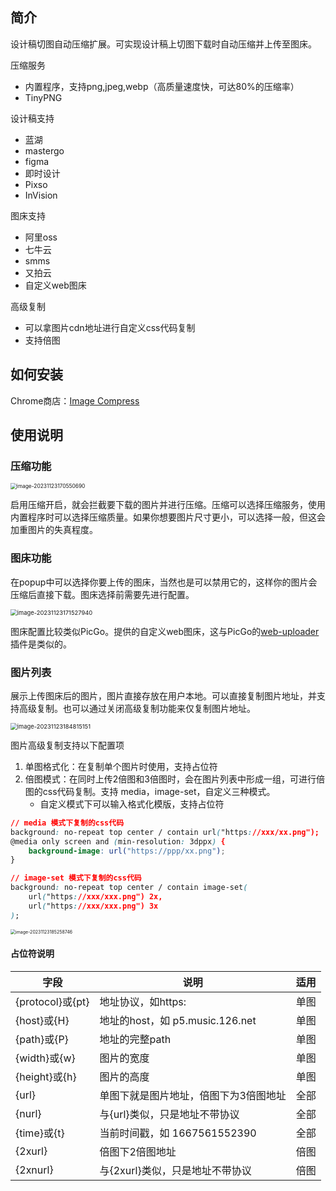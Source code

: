 ## 简介

设计稿切图自动压缩扩展。可实现设计稿上切图下载时自动压缩并上传至图床。

压缩服务
- 内置程序，支持png,jpeg,webp（高质量速度快，可达80%的压缩率）
- TinyPNG

设计稿支持
- 蓝湖
- mastergo
- figma
- 即时设计
- Pixso
- InVision


图床支持

- 阿里oss
- 七牛云
- smms
- 又拍云
- 自定义web图床

高级复制

- 可以拿图片cdn地址进行自定义css代码复制
- 支持倍图



## 如何安装

Chrome商店：[Image Compress](https://chromewebstore.google.com/detail/image-compress/gfoijlioecfilfdlanciagkehejaiclf?hl=zh-CN)


## 使用说明

### 压缩功能

<img src="https://cdn.mymagicpaper.com/picgo/image-20231123170550690.png" alt="image-20231123170550690" style="zoom:60%;" />

启用压缩开启，就会拦截要下载的图片并进行压缩。压缩可以选择压缩服务，使用内置程序时可以选择压缩质量。如果你想要图片尺寸更小，可以选择一般，但这会加重图片的失真程度。

### 图床功能

在popup中可以选择你要上传的图床，当然也是可以禁用它的，这样你的图片会压缩后直接下载。图床选择前需要先进行配置。

<img src="https://cdn.mymagicpaper.com/picgo/image-20231123171527940.png" alt="image-20231123171527940" style="zoom:67%;" />

图床配置比较类似PicGo。提供的自定义web图床，这与PicGo的[web-uploader](https://github.com/yuki-xin/picgo-plugin-web-uploader)插件是类似的。



### 图片列表

展示上传图床后的图片，图片直接存放在用户本地。可以直接复制图片地址，并支持高级复制。也可以通过关闭高级复制功能来仅复制图片地址。

<img src="https://cdn.mymagicpaper.com/picgo/image-20231123184815151.png" alt="image-20231123184815151" style="zoom:67%;" />



图片高级复制支持以下配置项

1. 单图格式化：在复制单个图片时使用，支持占位符
2. 倍图模式：在同时上传2倍图和3倍图时，会在图片列表中形成一组，可进行倍图的css代码复制。支持 media，image-set，自定义三种模式。
   - 自定义模式下可以输入格式化模版，支持占位符

```css
// media 模式下复制的css代码
background: no-repeat top center / contain url("https://xxx/xx.png");
@media only screen and (min-resolution: 3dppx) {
    background-image: url("https://ppp/xx.png");
}

// image-set 模式下复制的css代码
background: no-repeat top center / contain image-set(
    url("https://xxx/xxx.png") 2x,
    url("https://xxx/xxx.png") 3x
);
```

<img src="https://cdn.mymagicpaper.com/picgo/image-20231123185258746.png" alt="image-20231123185258746" style="zoom:50%;" />

#### 占位符说明

| 字段             | 说明                                  | 适用 |
| ---------------- | ------------------------------------- | ---- |
| {protocol}或{pt} | 地址协议，如https:                    | 单图 |
| {host}或{H}      | 地址的host，如 p5.music.126.net       | 单图 |
| {path}或{P}      | 地址的完整path                        | 单图 |
| {width}或{w}     | 图片的宽度                            | 单图 |
| {height}或{h}    | 图片的高度                            | 单图 |
| {url}            | 单图下就是图片地址，倍图下为3倍图地址 | 全部 |
| {nurl}           | 与{url}类似，只是地址不带协议         | 全部 |
| {time}或{t}      | 当前时间戳，如 1667561552390          | 全部 |
| {2xurl}          | 倍图下2倍图地址                       | 倍图 |
| {2xnurl}          | 与{2xurl}类似，只是地址不带协议       | 倍图 |
